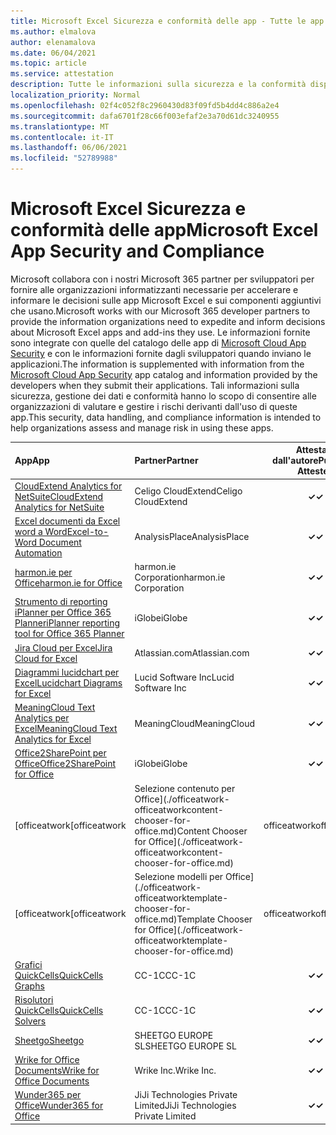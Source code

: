 ```yaml
---
title: Microsoft Excel Sicurezza e conformità delle app - Tutte le app
ms.author: elmalova
author: elenamalova
ms.date: 06/04/2021
ms.topic: article
ms.service: attestation
description: Tutte le informazioni sulla sicurezza e la conformità disponibili per tutte Microsoft Excel app.
localization_priority: Normal
ms.openlocfilehash: 02f4c052f8c2960430d83f09fd5b4dd4c886a2e4
ms.sourcegitcommit: dafa6701f28c66f003efaf2e3a70d61dc3240955
ms.translationtype: MT
ms.contentlocale: it-IT
ms.lasthandoff: 06/06/2021
ms.locfileid: "52789988"
---
```

# <a name="microsoft-excel-app-security-and-compliance"></a><span data-ttu-id="06d2c-103">Microsoft Excel Sicurezza e conformità delle app</span><span class="sxs-lookup"><span data-stu-id="06d2c-103">Microsoft Excel App Security and Compliance</span></span>

<span data-ttu-id="06d2c-104">Microsoft collabora con i nostri Microsoft 365 partner per sviluppatori per fornire alle organizzazioni informatizzanti necessarie per accelerare e informare le decisioni sulle app Microsoft Excel e sui componenti aggiuntivi che usano.</span><span class="sxs-lookup"><span data-stu-id="06d2c-104">Microsoft works with our Microsoft 365 developer partners to provide the information organizations need to expedite and inform decisions about Microsoft Excel apps and add-ins they use.</span></span> <span data-ttu-id="06d2c-105">Le informazioni fornite sono integrate con quelle del catalogo delle app di [Microsoft Cloud App Security](https://www.microsoft.com/en-us/enterprise-mobility-security/cloud-app-security) e con le informazioni fornite dagli sviluppatori quando inviano le applicazioni.</span><span class="sxs-lookup"><span data-stu-id="06d2c-105">The information is supplemented with information from the [Microsoft Cloud App Security](https://www.microsoft.com/en-us/enterprise-mobility-security/cloud-app-security) app catalog and information provided by the developers when they submit their applications.</span></span> <span data-ttu-id="06d2c-106">Tali informazioni sulla sicurezza, gestione dei dati e conformità hanno lo scopo di consentire alle organizzazioni di valutare e gestire i rischi derivanti dall'uso di queste app.</span><span class="sxs-lookup"><span data-stu-id="06d2c-106">This security, data handling, and compliance information is intended to help organizations assess and manage risk in using these apps.</span></span>

| <span data-ttu-id="06d2c-107">**App**</span><span class="sxs-lookup"><span data-stu-id="06d2c-107">**App**</span></span> | <span data-ttu-id="06d2c-108">**Partner**</span><span class="sxs-lookup"><span data-stu-id="06d2c-108">**Partner**</span></span> | <span data-ttu-id="06d2c-109">**Attestata dall'autore**</span><span class="sxs-lookup"><span data-stu-id="06d2c-109">**Publisher Attested**</span></span> | <span data-ttu-id="06d2c-110">**Certificata**</span><span class="sxs-lookup"><span data-stu-id="06d2c-110">**Certified**</span></span> |
|:--------|:------------|:----------------------:|:-------------:|
| [<span data-ttu-id="06d2c-111">CloudExtend Analytics for NetSuite</span><span class="sxs-lookup"><span data-stu-id="06d2c-111">CloudExtend Analytics for NetSuite</span></span>](./celigo-cloudextend-analytics-for-netsuite.md) | <span data-ttu-id="06d2c-112">Celigo CloudExtend</span><span class="sxs-lookup"><span data-stu-id="06d2c-112">Celigo CloudExtend</span></span> | <span data-ttu-id="06d2c-113">**✓**</span><span class="sxs-lookup"><span data-stu-id="06d2c-113">**✓**</span></span> |  |
| [<span data-ttu-id="06d2c-114">Excel documenti da Excel word a Word</span><span class="sxs-lookup"><span data-stu-id="06d2c-114">Excel-to-Word Document Automation</span></span>](./analysisplace-excel-to-word-document-automation.md) | <span data-ttu-id="06d2c-115">AnalysisPlace</span><span class="sxs-lookup"><span data-stu-id="06d2c-115">AnalysisPlace</span></span> | <span data-ttu-id="06d2c-116">**✓**</span><span class="sxs-lookup"><span data-stu-id="06d2c-116">**✓**</span></span> |  |
| [<span data-ttu-id="06d2c-117">harmon.ie per Office</span><span class="sxs-lookup"><span data-stu-id="06d2c-117">harmon.ie for Office</span></span>](./harmonie-corporation-for-office.md) | <span data-ttu-id="06d2c-118">harmon.ie Corporation</span><span class="sxs-lookup"><span data-stu-id="06d2c-118">harmon.ie Corporation</span></span> | <span data-ttu-id="06d2c-119">**✓**</span><span class="sxs-lookup"><span data-stu-id="06d2c-119">**✓**</span></span> |  |
| [<span data-ttu-id="06d2c-120">Strumento di reporting iPlanner per Office 365 Planner</span><span class="sxs-lookup"><span data-stu-id="06d2c-120">iPlanner reporting tool for Office 365 Planner</span></span>](./iglobe-iplanner-reporting-tool-for-office-365-planner.md) | <span data-ttu-id="06d2c-121">iGlobe</span><span class="sxs-lookup"><span data-stu-id="06d2c-121">iGlobe</span></span> | <span data-ttu-id="06d2c-122">**✓**</span><span class="sxs-lookup"><span data-stu-id="06d2c-122">**✓**</span></span> | <img alt="Certified application badge" src="../media/certified-badge.png" height="25" width="25" /> |
| [<span data-ttu-id="06d2c-123">Jira Cloud per Excel</span><span class="sxs-lookup"><span data-stu-id="06d2c-123">Jira Cloud for Excel</span></span>](./atlassiancom-jira-cloud-for-excel.md) | <span data-ttu-id="06d2c-124">Atlassian.com</span><span class="sxs-lookup"><span data-stu-id="06d2c-124">Atlassian.com</span></span> | <span data-ttu-id="06d2c-125">**✓**</span><span class="sxs-lookup"><span data-stu-id="06d2c-125">**✓**</span></span> |  |
| [<span data-ttu-id="06d2c-126">Diagrammi lucidchart per Excel</span><span class="sxs-lookup"><span data-stu-id="06d2c-126">Lucidchart Diagrams for Excel</span></span>](./lucid-software-inc-lucidchart-diagrams-for-excel.md) | <span data-ttu-id="06d2c-127">Lucid Software Inc</span><span class="sxs-lookup"><span data-stu-id="06d2c-127">Lucid Software Inc</span></span> | <span data-ttu-id="06d2c-128">**✓**</span><span class="sxs-lookup"><span data-stu-id="06d2c-128">**✓**</span></span> |  |
| [<span data-ttu-id="06d2c-129">MeaningCloud Text Analytics per Excel</span><span class="sxs-lookup"><span data-stu-id="06d2c-129">MeaningCloud Text Analytics for Excel</span></span>](./meaningcloud-text-analytics-for-excel.md) | <span data-ttu-id="06d2c-130">MeaningCloud</span><span class="sxs-lookup"><span data-stu-id="06d2c-130">MeaningCloud</span></span> | <span data-ttu-id="06d2c-131">**✓**</span><span class="sxs-lookup"><span data-stu-id="06d2c-131">**✓**</span></span> |  |
| [<span data-ttu-id="06d2c-132">Office2SharePoint per Office</span><span class="sxs-lookup"><span data-stu-id="06d2c-132">Office2SharePoint for Office</span></span>](./iglobe-office2sharepoint-for-office.md) | <span data-ttu-id="06d2c-133">iGlobe</span><span class="sxs-lookup"><span data-stu-id="06d2c-133">iGlobe</span></span> | <span data-ttu-id="06d2c-134">**✓**</span><span class="sxs-lookup"><span data-stu-id="06d2c-134">**✓**</span></span> | <img alt="Certified application badge" src="../media/certified-badge.png" height="25" width="25" /> |
| <span data-ttu-id="06d2c-135">[officeatwork</span><span class="sxs-lookup"><span data-stu-id="06d2c-135">[officeatwork</span></span> | <span data-ttu-id="06d2c-136">Selezione contenuto per Office](./officeatwork-officeatworkcontent-chooser-for-office.md)</span><span class="sxs-lookup"><span data-stu-id="06d2c-136">Content Chooser for Office](./officeatwork-officeatworkcontent-chooser-for-office.md)</span></span> | <span data-ttu-id="06d2c-137">officeatwork</span><span class="sxs-lookup"><span data-stu-id="06d2c-137">officeatwork</span></span> | <span data-ttu-id="06d2c-138">**✓**</span><span class="sxs-lookup"><span data-stu-id="06d2c-138">**✓**</span></span> | <img alt="Certified application badge" src="../media/certified-badge.png" height="25" width="25" /> |
| <span data-ttu-id="06d2c-139">[officeatwork</span><span class="sxs-lookup"><span data-stu-id="06d2c-139">[officeatwork</span></span> | <span data-ttu-id="06d2c-140">Selezione modelli per Office](./officeatwork-officeatworktemplate-chooser-for-office.md)</span><span class="sxs-lookup"><span data-stu-id="06d2c-140">Template Chooser for Office](./officeatwork-officeatworktemplate-chooser-for-office.md)</span></span> | <span data-ttu-id="06d2c-141">officeatwork</span><span class="sxs-lookup"><span data-stu-id="06d2c-141">officeatwork</span></span> | <span data-ttu-id="06d2c-142">**✓**</span><span class="sxs-lookup"><span data-stu-id="06d2c-142">**✓**</span></span> | <img alt="Certified application badge" src="../media/certified-badge.png" height="25" width="25" /> |
| [<span data-ttu-id="06d2c-143">Grafici QuickCells</span><span class="sxs-lookup"><span data-stu-id="06d2c-143">QuickCells Graphs</span></span>](./cc-1c-quickcells-graphs.md) | <span data-ttu-id="06d2c-144">CC-1C</span><span class="sxs-lookup"><span data-stu-id="06d2c-144">CC-1C</span></span> | <span data-ttu-id="06d2c-145">**✓**</span><span class="sxs-lookup"><span data-stu-id="06d2c-145">**✓**</span></span> |  |
| [<span data-ttu-id="06d2c-146">Risolutori QuickCells</span><span class="sxs-lookup"><span data-stu-id="06d2c-146">QuickCells Solvers</span></span>](./cc-1c-quickcells-solvers.md) | <span data-ttu-id="06d2c-147">CC-1C</span><span class="sxs-lookup"><span data-stu-id="06d2c-147">CC-1C</span></span> | <span data-ttu-id="06d2c-148">**✓**</span><span class="sxs-lookup"><span data-stu-id="06d2c-148">**✓**</span></span> |  |
| [<span data-ttu-id="06d2c-149">Sheetgo</span><span class="sxs-lookup"><span data-stu-id="06d2c-149">Sheetgo</span></span>](./sheetgo-europe-sl.md) | <span data-ttu-id="06d2c-150">SHEETGO EUROPE SL</span><span class="sxs-lookup"><span data-stu-id="06d2c-150">SHEETGO EUROPE SL</span></span> | <span data-ttu-id="06d2c-151">**✓**</span><span class="sxs-lookup"><span data-stu-id="06d2c-151">**✓**</span></span> |  |
| [<span data-ttu-id="06d2c-152">Wrike for Office Documents</span><span class="sxs-lookup"><span data-stu-id="06d2c-152">Wrike for Office Documents</span></span>](./wrike-inc-for-office-documents.md) | <span data-ttu-id="06d2c-153">Wrike Inc.</span><span class="sxs-lookup"><span data-stu-id="06d2c-153">Wrike Inc.</span></span> | <span data-ttu-id="06d2c-154">**✓**</span><span class="sxs-lookup"><span data-stu-id="06d2c-154">**✓**</span></span> | <img alt="Certified application badge" src="../media/certified-badge.png" height="25" width="25" /> |
| [<span data-ttu-id="06d2c-155">Wunder365 per Office</span><span class="sxs-lookup"><span data-stu-id="06d2c-155">Wunder365 for Office</span></span>](./jiji-technologies-private-limited-wunder365-for-office.md) | <span data-ttu-id="06d2c-156">JiJi Technologies Private Limited</span><span class="sxs-lookup"><span data-stu-id="06d2c-156">JiJi Technologies Private Limited</span></span> | <span data-ttu-id="06d2c-157">**✓**</span><span class="sxs-lookup"><span data-stu-id="06d2c-157">**✓**</span></span> |  |

